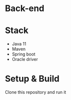 # Back-end

<h1>Stack</h1>

- Java 11
- Maven
- Spring boot
- Oracle driver

<h1>Setup & Build</h1>

Clone this repository and run it
